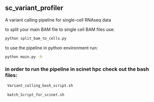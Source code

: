 ## sc_variant_profiler
A variant calling pipeline for single-cell RNAseq data

to split your main BAM file to single cell BAM files use:
```bash
python split_bam_to_cells.py
```

to use the pipeline in python environment run:

```bash
python main.py -h
```

### in order to run the pipeline in scinet hpc check out the bash files:

```bash
 Variant_calling_bash_script.sh
 
 batch_Script_for_scinet.sh
 ```
